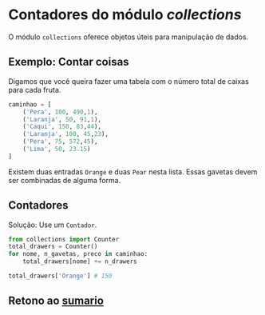 # Contadores do módulo _collections_

O módulo `collections` oferece objetos úteis para manipulação de dados.

## Exemplo: Contar coisas

Digamos que você queira fazer uma tabela com o número total de caixas para cada fruta.

``` python
caminhao = [
    ('Pera', 100, 490,1),
    ('Laranja', 50, 91,1),
    ('Caqui', 150, 83,44),
    ('Laranja', 100, 45,23),
    ('Pera', 75, 572,45),
    ('Lima', 50, 23.15)
]
```

Existem duas entradas `Orange` e duas `Pear` nesta lista. Essas gavetas devem ser combinadas de alguma forma.

## Contadores

Solução: Use um `Contador`.

``` python
from collections import Counter
total_drawers = Counter()
for nome, n_gavetas, preco in caminhao:
    total_drawers[nome] += n_drawers

total_drawers['Orange'] # 150
```

## Retono ao [sumario](/Notas/03_Dados/00_Resumo.md)